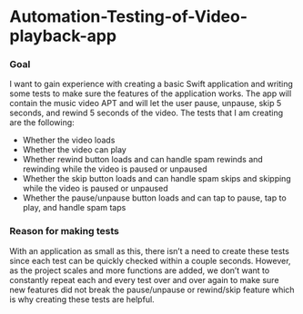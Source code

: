 # Automation-Testing-of-Video-playback-app

### Goal
I want to gain experience with creating a basic Swift application and writing some tests to make sure the features of the application works.  The app will contain the music video APT and will let the user pause, unpause, skip 5 seconds, and rewind 5 seconds of the video.  The tests that I am creating are the following:
 - Whether the video loads
 - Whether the video can play
 - Whether rewind button loads and can handle spam rewinds and rewinding while the video is paused or unpaused
 - Whether the skip button loads and can handle spam skips and skipping while the video is paused or unpaused
 - Whether the pause/unpause button loads and can tap to pause, tap to play, and handle spam taps

### Reason for making tests
With an application as small as this, there isn’t a need to create these tests since each test can be quickly checked within a couple seconds.  However, as the project scales and more functions are added, we don’t want to constantly repeat each and every test over and over again to make sure new features did not break the pause/unpause or rewind/skip feature which is why creating these tests are helpful.
